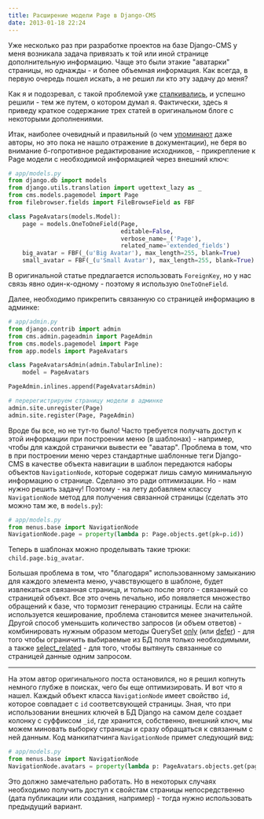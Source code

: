 ```yaml
---
title: Расширение модели Page в Django-CMS
date: 2013-01-18 22:24
---
```


Уже несколько раз  при разработке проектов на базе Django-CMS  у меня возникала
задача привязать  к той или  иной странице дополнительную информацию.  Чаще это
были этакие "аватарки" страницы, но однажды  - и более объемная информация. Как
всегда, в первую очередь пошел искать, а не решил ли кто эту задачу до меня?

Как я и подозревал, с такой проблемой уже [сталкивались][1], и успешно решили -
тем же путем, о котором думал я. Фактически, здесь я приведу краткое содержание
трех статей в оригинальном блоге с некоторыми дополнениями.

Итак, наиболее очевидный и правильный (о чем [упоминают][2] даже авторы, но это
пока  не нашло  отражение в  документации), не  беря во  внимание б-гопротивное
редактирование  исходников,   -  прикрепление  к  Page   модели  с  необходимой
информацией через внешний ключ:

```python
# app/models.py
from django.db import models
from django.utils.translation import ugettext_lazy as _
from cms.models.pagemodel import Page
from filebrowser.fields import FileBrowseField as FBF

class PageAvatars(models.Model):
    page = models.OneToOneField(Page,
                                editable=False,
                                verbose_name=_('Page'),
                                related_name='extended_fields')
    big_avatar = FBF(_(u'Big Avatar'), max_length=255, blank=True)
    small_avatar = FBF(_(u'Small Avatar'), max_length=255, blank=True)
```

В оригинальной  статье предлагается использовать  `ForeignKey`, но у  нас связь
явно один-к-одному - поэтому я использую `OneToOneField`.

Далее, необходимо прикрепить связанную со страницей информацию в админке:

```python
# app/admin.py
from django.contrib import admin
from cms.admin.pageadmin import PageAdmin
from cms.models.pagemodel import Page
from app.models import PageAvatars

class PageAvatarsAdmin(admin.TabularInline):
    model = PageAvatars

PageAdmin.inlines.append(PageAvatarsAdmin)

# перерегистрируем страницу модели в админке
admin.site.unregister(Page)
admin.site.register(Page, PageAdmin)
```

Вроде  бы все,  но  не тут-то  было!  Часто требуется  получать  доступ к  этой
информации  при построении  меню  (в  шаблонах) -  например,  чтобы для  каждой
странички вывести ее "аватар". Проблема в  том, что в при построении меню через
стандартные шаблонные  теги Django-CMS  в качестве  объекта навигации  в шаблон
передаются  наборы  объектов  `NavigationNode`,  которые  содержат  лишь  самую
минимальную информацию о странице. Сделано это ради оптимизации. Но - нам нужно
решить задачу!  Поэтому - на  лету добавляем классу `NavigationNode`  метод для
получения связанной страницы (сделать это можно там же, в `models.py`):

```python
# app/models.py
from menus.base import NavigationNode
NavigationNode.page = property(lambda p: Page.objects.get(pk=p.id))
```

Теперь в шаблонах можно проделывать такие трюки: `child.page.big_avatar`.

Большая проблема в  том, что "благодаря" использованному  замыканию для каждого
элемента меню, учавствующего в шаблоне, будет извлекаться связанная страница, и
только после этого - связанный со страницей объект. Все это очень печально, ибо
появляется множество обращений к базе, что тормозит генерацию страницы. Если на
сайте используется кеширование, проблема  становится менее значительной. Другой
способ уменьшить количество  запросов (и объем ответов)  - комбинировать нужным
образом методы  QuerySet [only][] (или  [defer][]) - для того  чтобы ограничить
выбираемые из  БД поля  только необходимыми, а  также [select_related][]  - для
того, чтобы вытянуть связанные со страницей данные одним запросом.

* * *

На  этом автор  оригинального поста  остановился,  но я  решил копнуть  немного
глубже  в поисках,  чего  бы еще  оптимизировать.  И вот  что  я нашел.  Каждый
объект класса  `NavigationNode` имеет свойство  `id`, которое совпадает  с `id`
соответсвующей страницы. Зная, что при использовании внешних ключей в БД Django
на  самом деле  создает колонку  с суффиксом  `_id`, где  хранится, собственно,
внешний ключ, мы можем миновать выборку страницы и сразу обращаться к связанным
с ней данным. Код манкипатчинга `NavigationNode` примет следующий вид:

```python
# app/models.py
from menus.base import NavigationNode
NavigationNode.avatars = property(lambda p: PageAvatars.objects.get(page_id=p.id))
```

Это должно  замечательно работать. Но  в некоторых случаях  необходимо получить
доступ  к  свойстам страницы  непосредственно  (дата  публикации или  создания,
например) - тогда нужно использовать предыдущий вариант.



[1]: http://ilian.i-n-i.org/extending-django-cms-page-model/
[2]: https://github.com/divio/django-cms/issues/1412
[defer]: https://docs.djangoproject.com/en/dev/ref/models/querysets/#defer
[only]: https://docs.djangoproject.com/en/dev/ref/models/querysets/#only
[select_related]: https://docs.djangoproject.com/en/dev/ref/models/querysets/#select-related
